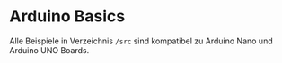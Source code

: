 Arduino Basics
======================

Alle Beispiele in Verzeichnis `/src` sind kompatibel zu Arduino Nano und Arduino UNO Boards.
